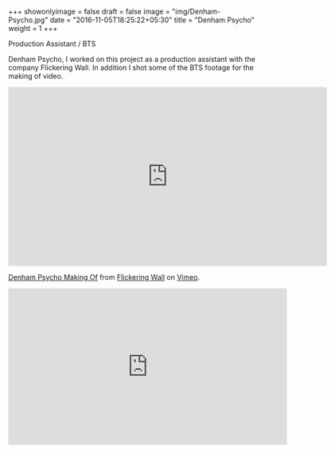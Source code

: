 +++
showonlyimage = false
draft = false
image = "img/Denham-Psycho.jpg"
date = "2016-11-05T18:25:22+05:30"
title = "Denham Psycho"
weight = 1
+++

Production Assistant / BTS
<!--more-->

Denham Psycho, I worked on this project as a production assistant with the company Flickering Wall. In addition I shot some of the BTS footage for the making of video. 

<iframe src="https://player.vimeo.com/video/134085014?color=e42313&title=0&byline=0&portrait=0" width="640" height="360" frameborder="0" webkitallowfullscreen mozallowfullscreen allowfullscreen></iframe>
<p><a href="https://vimeo.com/134085014">Denham Psycho Making Of</a> from <a href="https://vimeo.com/flickeringwall">Flickering Wall</a> on <a href="https://vimeo.com">Vimeo</a>.</p>

<iframe width="560" height="315" src="https://www.youtube.com/embed/IpHU6TkqWjs" frameborder="0" allowfullscreen></iframe>